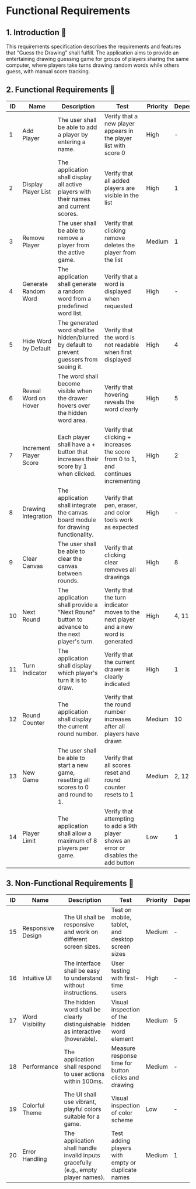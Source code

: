 # Functional Requirements

## 1. Introduction 📘
This requirements specification describes the requirements and features that "Guess the Drawing" shall fulfill. The application aims to provide an entertaining drawing guessing game for groups of players sharing the same computer, where players take turns drawing random words while others guess, with manual score tracking.

## 2. Functional Requirements 🔧

| ID | Name | Description | Test | Priority | Dependencies | Status |
|---|---|---|---|---|---|---|
| 1 | Add Player | The user shall be able to add a player by entering a name. | Verify that a new player appears in the player list with score 0 | High | - | Not Implemented ⏳ |
| 2 | Display Player List | The application shall display all active players with their names and current scores. | Verify that all added players are visible in the list | High | 1 | Not Implemented ⏳ |
| 3 | Remove Player | The user shall be able to remove a player from the active game. | Verify that clicking remove deletes the player from the list | Medium | 1 | Not Implemented ⏳ |
| 4 | Generate Random Word | The application shall generate a random word from a predefined word list. | Verify that a word is displayed when requested | High | - | Not Implemented ⏳ |
| 5 | Hide Word by Default | The generated word shall be hidden/blurred by default to prevent guessers from seeing it. | Verify that the word is not readable when first displayed | High | 4 | Not Implemented ⏳ |
| 6 | Reveal Word on Hover | The word shall become visible when the drawer hovers over the hidden word area. | Verify that hovering reveals the word clearly | High | 5 | Not Implemented ⏳ |
| 7 | Increment Player Score | Each player shall have a + button that increases their score by 1 when clicked. | Verify that clicking + increases the score from 0 to 1, and continues incrementing | High | 2 | Not Implemented ⏳ |
| 8 | Drawing Integration | The application shall integrate the canvas board module for drawing functionality. | Verify that pen, eraser, and color tools work as expected | High | - | Not Implemented ⏳ |
| 9 | Clear Canvas | The user shall be able to clear the canvas between rounds. | Verify that clicking clear removes all drawings | High | 8 | Not Implemented ⏳ |
| 10 | Next Round | The application shall provide a "Next Round" button to advance to the next player's turn. | Verify that the turn indicator moves to the next player and a new word is generated | High | 4, 11 | Not Implemented ⏳ |
| 11 | Turn Indicator | The application shall display which player's turn it is to draw. | Verify that the current drawer is clearly indicated | High | 1 | Not Implemented ⏳ |
| 12 | Round Counter | The application shall display the current round number. | Verify that the round number increases after all players have drawn | Medium | 10 | Not Implemented ⏳ |
| 13 | New Game | The user shall be able to start a new game, resetting all scores to 0 and round to 1. | Verify that all scores reset and round counter resets to 1 | Medium | 2, 12 | Not Implemented ⏳ |
| 14 | Player Limit | The application shall allow a maximum of 8 players per game. | Verify that attempting to add a 9th player shows an error or disables the add button | Low | 1 | Not Implemented ⏳ |

## 3. Non-Functional Requirements 🌟

| ID | Name | Description | Test | Priority | Dependencies | Status |
|---|---|---|---|---|---|---|
| 15 | Responsive Design | The UI shall be responsive and work on different screen sizes. | Test on mobile, tablet, and desktop screen sizes | Medium | - | Not Implemented ⏳ |
| 16 | Intuitive UI | The interface shall be easy to understand without instructions. | User testing with first-time users | High | - | Not Implemented ⏳ |
| 17 | Word Visibility | The hidden word shall be clearly distinguishable as interactive (hoverable). | Visual inspection of the hidden word element | Medium | 5 | Not Implemented ⏳ |
| 18 | Performance | The application shall respond to user actions within 100ms. | Measure response time for button clicks and drawing | Medium | - | Not Implemented ⏳ |
| 19 | Colorful Theme | The UI shall use vibrant, playful colors suitable for a game. | Visual inspection of color scheme | Low | - | Not Implemented ⏳ |
| 20 | Error Handling | The application shall handle invalid inputs gracefully (e.g., empty player names). | Test adding players with empty or duplicate names | Medium | 1 | Not Implemented ⏳ |